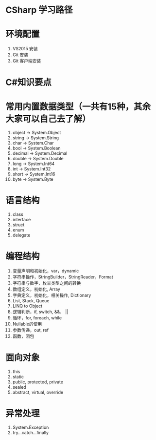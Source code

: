 # CSharp 学习路径
环境配置
=====
1. VS2015 安装
2. Git 安装
3. Git 客户端安装

C#知识要点
=====
# 常用内置数据类型（一共有15种，其余大家可以自己去了解）
1. object -> System.Object
2. string -> System.String
2. char -> System.Char
2. bool -> System.Boolean
3. decimal -> System.Decimal
3. double -> System.Double
4. long -> System.Int64
5. int -> System.Int32
6. short -> System.Int16
7. byte -> System.Byte

# 语言结构
1. class
2. interface
3. struct
4. enum
5. delegate

# 编程结构
1. 变量声明和初始化，var，dynamic
2. 字符串操作，StringBuilder，StringReader，Format
3. 字符串与数字，枚举类型之间的转换
4. 数组定义，初始化, Array
5. 字典定义，初始化，相关操作, Dictionary<T>
5. List<T>, Stack<T>, Queue<T>
6. LINQ to Object
6. 逻辑判断，if, switch, &&， ||
7. 循环，for, foreach, while
8. Nullable<T>的使用
9. 参数传递，out, ref
10. 函数，闭包

# 面向对象
1. this
2. static
3. public, protected, private
4. sealed
5. abstract, virtual, override

# 异常处理
1. System.Exception
2. try...catch...finally


